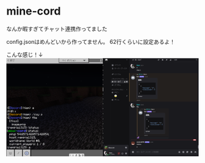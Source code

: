 # mine-cord
なんか暇すぎてチャット連携作ってました

config.jsonはめんどいから作ってません。
62行くらいに設定あるよ！

こんな感じ！↓
![画像](image/image1.png)
